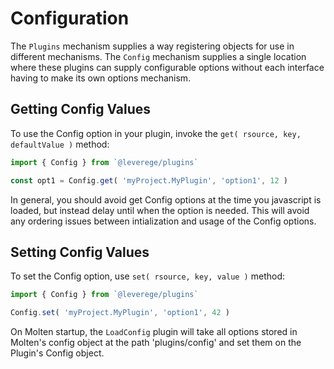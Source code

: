 # Configuration

The `Plugins` mechanism supplies a way registering objects for use in different mechanisms. The `Config` mechanism supplies a single location where these plugins can supply configurable options without each interface having to make its own options mechanism.

## Getting Config Values 

To use the Config option in your plugin, invoke the `get( rsource, key, defaultValue )` method:

``` javascript 
import { Config } from `@leverege/plugins`

const opt1 = Config.get( 'myProject.MyPlugin', 'option1', 12 )

```

In general, you should avoid get Config options at the time you javascript is loaded, but instead delay until when the option is needed. This will avoid any ordering issues between intialization and usage of the Config options.

## Setting Config Values 

To set the Config option, use `set( rsource, key, value )` method:

``` javascript 
import { Config } from `@leverege/plugins`

Config.set( 'myProject.MyPlugin', 'option1', 42 )

```

On Molten startup, the `LoadConfig` plugin will take all options stored in Molten's config object at the path 'plugins/config' and set them on the Plugin's Config object.


